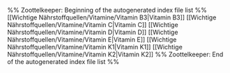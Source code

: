 %% Zoottelkeeper: Beginning of the autogenerated index file list  %%
 [[Wichtige Nährstoffquellen/Vitamine/Vitamin B3|Vitamin B3]]
 [[Wichtige Nährstoffquellen/Vitamine/Vitamin C|Vitamin C]]
 [[Wichtige Nährstoffquellen/Vitamine/Vitamin D|Vitamin D]]
 [[Wichtige Nährstoffquellen/Vitamine/Vitamin E|Vitamin E]]
 [[Wichtige Nährstoffquellen/Vitamine/Vitamin K1|Vitamin K1]]
 [[Wichtige Nährstoffquellen/Vitamine/Vitamin K2|Vitamin K2]]
%% Zoottelkeeper: End of the autogenerated index file list  %%
